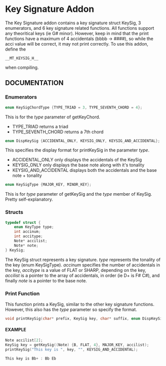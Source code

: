 # Key Signature Addon
The Key Signature addon contains a key signature struct KeySig, 3 enumerators, and 6 key signature related functions. All functions support any theoritical keys (ie G# minor). However, keep in mind that the print functions have a maximum of 4 accidentals (bbbb -> ####), so while the acci value will be correct, it may not print correctly. To use this addon, define the

    __MT_KEYSIG_H__

when compiling.

## DOCUMENTATION

### Enumerators

```C
enum KeySigChordType {TYPE_TRIAD = 3, TYPE_SEVENTH_CHORD = 4};
```
This is for the *type* parameter of getKeyChord.

* TYPE_TRIAD returns a triad
* TYPE_SEVENTH_CHORD returns a 7th chord

```C
enum DispKeySig {ACCIDENTAL_ONLY, KEYSIG_ONLY, KEYSIG_AND_ACCIDENTAL};
```
This specifies the display format for printKeySig in the parameter *type*.

* ACCIDENTAL_ONLY only displays the accidentals of the KeySig
* KEYSIG_ONLY only displays the base note along with it's tonality
* KEYSIG_AND_ACCIDENTAL displays both the accidentals and the base note + tonality

```C
enum KeySigType {MAJOR_KEY, MINOR_KEY};
```
This is for *type* parameter of getKeySig and the *type* member of KeySig. Pretty self-explanatory.

### Structs

```C
typedef struct {
    enum KeyType type;
    int accinum;
    int accitype;
    Note* accilist;
    Note* note;
} KeySig;
```
The KeySig struct represents a key signature. *type* represents the tonality of the key (enum KeySigType). *accinum* specifies the number of accidentals in the key, *accitype* is a value of FLAT or SHARP, depending on the key, *accilist* is a pointer to the array of accidentals, in order (ie D+ is F# C#), and finally *note* is a pointer to the base note.

### Print Function

This function prints a KeySig, similar to the other key signature functions. However, this also has the *type* parameter so specify the format.

```C
void printKeySig(char* prefix, KeySig key, char* suffix, enum DispKeySig type);
```
#### EXAMPLE
```C
Note accilist[2];
KeySig key = getKeySig((Note) {B, FLAT, 4}, MAJOR_KEY, accilist);
printKeySig("This key is ", key, "", KEYSIG_AND_ACCIDENTAL);

This key is Bb+ : Bb Eb
```
